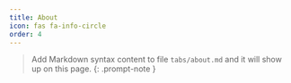 ```yaml
---
title: About
icon: fas fa-info-circle
order: 4
---
```


> Add Markdown syntax content to file `tabs/about.md` and it will show up on this page.
{: .prompt-note }
